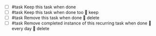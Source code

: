 - [ ] #task Keep this task when done
- [ ] #task Keep this task when done too 🏁 keep
- [ ] #task Remove this task when done 🏁 delete
- [ ] #task Remove completed instance of this recurring task when done 🔁 every day 🏁 delete
